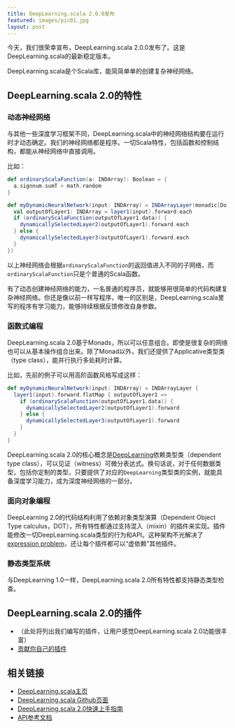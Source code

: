 ```yaml
---
title: DeepLearning.scala 2.0.0发布
featured: images/pic01.jpg
layout: post
---
```


今天，我们很荣幸宣布，DeepLearning.scala 2.0.0发布了。这是DeepLearning.scala的最新稳定版本。

DeepLearning.scala是个Scala库，能简简单单的创建复杂神经网络。

## DeepLearning.scala 2.0的特性

### 动态神经网络

与其他一些深度学习框架不同，DeepLearning.scala中的神经网络结构要在运行时才动态确定。我们的神经网络都是程序。一切Scala特性，包括函数和控制结构，都能从神经网络中直接调用。

比如：

``` scala
def ordinaryScalaFunction(a: INDArray): Boolean = {
  a.signnum.sumT > math.random
}

def myDynamicNeuralNetwork(input: INDArray) = INDArrayLayer(monadic[Do] {
  val outputOfLayer1: INDArray = layer1(input).forward.each
  if (ordinaryScalaFunction(outputOfLayer1.data)) {
    dynamicallySelectedLayer2(outputOfLayer1).forward.each
  } else {
    dynamicallySelectedLayer3(outputOfLayer1).forward.each
  }
})
```

以上神经网络会根据`ordinaryScalaFunction`的返回值进入不同的子网络，而`ordinaryScalaFunction`只是个普通的Scala函数。


有了动态创建神经网络的能力，一名普通的程序员，就能够用很简单的代码构建复杂神经网络。你还是像以前一样写程序，唯一的区别是，DeepLearning.scala里写的程序有学习能力，能够持续根据反馈修改自身参数。

### 函数式编程

DeepLearning.scala 2.0基于Monads，所以可以任意组合。即使是很复杂的网络也可以从基本操作组合出来。除了Monad以外，我们还提供了Applicative类型类（type class），能并行执行多处耗时计算。

比如，先前的例子可以用高阶函数风格写成这样：

``` scala
def myDynamicNeuralNetwork(input: INDArray) = INDArrayLayer {
  layer1(input).forward.flatMap { outputOfLayer1 =>
    if (ordinaryScalaFunction(outputOfLayer1.data)) {
      dynamicallySelectedLayer2(outputOfLayer1).forward
    } else {
      dynamicallySelectedLayer3(outputOfLayer1).forward
    }
  }
}
```

DeepLearning.scala 2.0的核心概念是[DeepLearning](https://javadoc.io/page/com.thoughtworks.deeplearning/deeplearning_2.11/latest/com/thoughtworks/deeplearning/DeepLearning.html)依赖类型类（dependent type class），可以见证（witness）可微分表达式。换句话说，对于任何数据类型，包括你定制的类型，只要提供了对应的`DeepLearning`类型类的实例，就能具备深度学习能力，成为深度神经网络的一部分。

### 面向对象编程

DeepLearning 2.0的代码结构利用了依赖对象类型演算（Dependent Object Type calculus，DOT），所有特性都通过支持混入（mixin）的插件来实现。插件能修改一切DeepLearning.scala类型的行为和API。这种架构不光解决了[expression problem](https://en.wikipedia.org/wiki/Expression_problem)，还让每个插件都可以“虚依赖”其他插件。

### 静态类型系统

与DeepLearning 1.0一样，DeepLearning.scala 2.0所有特性都支持静态类型检查。

## DeepLearning.scala 2.0的插件

* （此处将列出我们编写的插件，让用户感觉DeepLearning.scala 2.0功能很丰富）
* [贡献你自己的插件](http://deeplearning.thoughtworks.school/get-involved)

## 相关链接

* [DeepLearning.scala主页](http://deeplearning.thoughtworks.school/)
* [DeepLearning.scala Github页面](https://github.com/ThoughtWorksInc/DeepLearning.scala/)
* [DeepLearning.scala 2.0快速上手指南](http://deeplearning.thoughtworks.school/demo/2.0.0-Preview/GettingStarted.html)
* [API参考文档](https://javadoc.io/page/com.thoughtworks.deeplearning/deeplearning_2.11/latest/com/thoughtworks/deeplearning/package.html)
